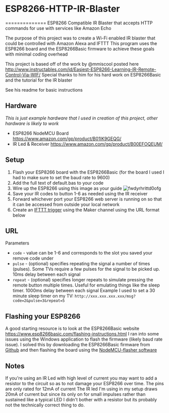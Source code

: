 # ESP8266-HTTP-IR-Blaster
==============
ESP8266 Compatible IR Blaster that accepts HTTP commands for use with services like Amazon Echo


The purpose of this project was to create a Wi-Fi enabled IR blaster that could be controlled with Amazon Alexa and IFTTT
This program uses the ESP8266 board and the ESP8266Basic firmware to achieve these goals with minimal coding overhead

This project is based off of the work by @mmiscool posted here
http://www.instructables.com/id/Easiest-ESP8266-Learning-IR-Remote-Control-Via-WIF/
Special thanks to him for his hard work on ESP8266Basic and the tutorial for the IR blaster

See his readme for basic instructions

Hardware
--------------
*This is just example hardware that I used in creation of this project, other hardware is likely to work*
- ESP8266 NodeMCU Board https://www.amazon.com/gp/product/B01IK9GEQG/
- IR Led & Receiver https://www.amazon.com/gp/product/B00EFOQEUM/

Setup
--------------
1. Flash your ESP8266 board with the ESP8266Basic (for the board I used I had to make sure to set the baud rate to 9600)
2. Add the full text of default.bas to your code
3. Wire up the ESP8266 using this image as your guide
![fwdyrhrittd0ofg](https://cloud.githubusercontent.com/assets/3608298/21053650/64b46402-bdf8-11e6-8198-a8f73761b194.png)
4. Save your IR codes to button 1-6 as needed using the IR receiver
5. Forward whichever port your ESP8266 web server is running on so that it can be accessed from outside your local network
6. Create an [IFTTT trigger](https://cloud.githubusercontent.com/assets/3608298/21053641/52b2131c-bdf8-11e6-931e-89e80e932d8a.PNG) using the Maker channel using the URL format below

URL
--------------
Parameters
- `code` - value can be 1-6 and corresponds to the slot you saved your remove code under
- `pulse` - (optional) specifies repeating the signal a number of times (pulses). Some TVs require a few pulses for the signal to be picked up. 10ms delay between each signal
- `repeat` - (optional) specifies longer repeats to simulate pressing the remote button multiple times. Useful for emulating things like the sleep timer. 1000ms delay between each signal
Example I used to set a 30 minute sleep timer on my TV:
`http://xxx.xxx.xxx.xxx/msg?code=2&pulse=3&repeat=5`

Flashing your ESP8266
---------------
A good starting resource is to look at the ESP8266Basic website https://www.esp8266basic.com/flashing-instructions.html
I ran into some issues using the Windows application to flash the firmware (likely baud rate issue). I solved this by downloading the ESP8266Basic firmware from [Github](https://github.com/esp8266/Basic/tree/master/Flasher/Build/4M) and then flashing the board using the [NodeMCU-flasher software](https://github.com/nodemcu/nodemcu-flasher)

Notes
---------------
If you're using an IR Led with high level of current you may want to add a resistor to the circuit so as to not damage your ESP8266 over time. The pins are only rated for 12mA of current
The IR led I'm using in my setup draws 20mA of current but since its only on for small impulses rather than sustained like a typical LED I didn't bother with a resistor but its probably not the technically correct thing to do.
